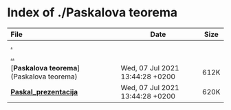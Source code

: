 # Index of ./Paskalova teorema

File | Date | Size
:--- | --- | ---
[.](.) | |
[..](..) | |
[**<span>Paskalova teorema</span>**](Paskalova teorema) | Wed, 07 Jul 2021 13:44:28 +0200 | 612K
[**<span>Paskal_prezentacija</span>**](Paskal_prezentacija) | Wed, 07 Jul 2021 13:44:28 +0200 | 620K
